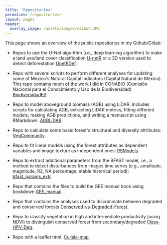 ```yaml
---
title: "Repositories"
permalink: /repositories/
layout: pages
header:
  overlay_image: /assets/images/ceiba4.JPG
---
```


This page shows an overview of the public repositories in my Github/Gitlab:

* Repos to use the U-Net algorithm (i.e., deep learning algorithm) to make a land use/land cover classification [U-netR](https://github.com/JonathanVSV/U-netR) or a 3D version used to detect deforestation [UnetRDef](https://github.com/JonathanVSV/U-netRDef).

* Repo with several scripts to perform different analyses for updating some of Mexico's Natural Capital indicators (Capital Natural de México). This repo contains much of the work I did in CONABIO (Comisión Nacional para el Conocimiento y Uso de la Biodiversidad) [BiodiversidadES](https://gitlab.com/OscarGOGO/BiodiversidadES).

* Repo to model aboveground biomass (AGB) using LiDAR. Includes scripts for calculating AGB, extracting LiDAR metrics, fitting different models, making AGB predictions, and writing a manuscript using RMarkdown. [AGBLiDAR](https://github.com/JonathanVSV/AGBLiDAR).

* Repo to calculate some basic forest's structural and diversity attributes: [VegCommunity](https://github.com/JonathanVSV/VegCommunity).

* Repo to fit linear models using the forest attributes as dependent variables and image texture as independent ones: [RSModels](https://github.com/JonathanVSV/RSModels).

* Repo to extract additional parameters from the BFAST model, i.e., a method to detect disturbances from images time series (e.g., amplitude, magnitude, R2, NA percentage, stable historical period): [bfast_params_extr](https://github.com/JonathanVSV/bfast_params_extr).

* Repo that contains the files to build the GEE manual book using bookdown [GEE_manual](https://github.com/JonathanVSV/GEE_manual).

* Repo that contains the analyses used to discriminate between degraded and conserved forests [Conserved-vs-Degraded-Forest](https://github.com/JonathanVSV/Conserved-vs-Degraded-Forest).

* Repo to classify vegetation in high and intermediate productivity (using NDVI) to distinguish conserved forest from secondary/degraded [Class-HPV-Deg](https://github.com/JonathanVSV/Class-HPV-Deg). 

* Repo with a leaflet html. [Cuilala-map](https://github.com/JonathanVSV/Cuilala-map).